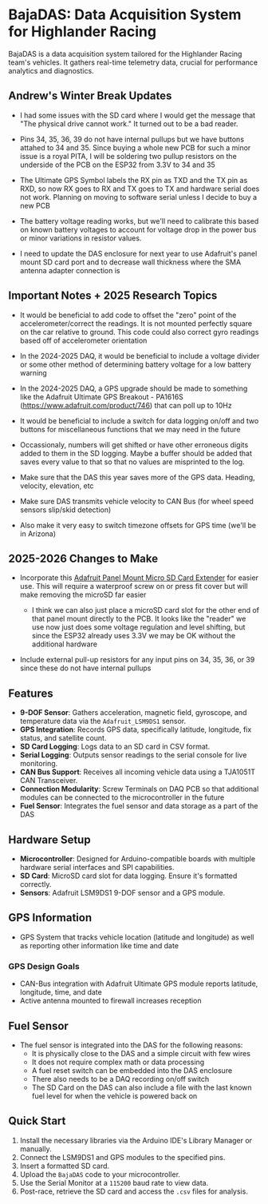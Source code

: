 # BajaDAS: Data Acquisition System for Highlander Racing

BajaDAS is a data acquisition system tailored for the Highlander Racing team's vehicles. It gathers real-time telemetry data, crucial for performance analytics and diagnostics.

## Andrew's Winter Break Updates

* I had some issues with the SD card where I would get the message that "The physical drive cannot work." It turned out to be a bad reader.
  
* Pins 34, 35, 36, 39 do not have internal pullups but we have buttons attahed to 34 and 35. Since buying a whole new PCB for such a minor issue is a royal PITA, I will be soldering two pullup resistors on the underside of the PCB on the ESP32 from 3.3V to 34 and 35

* The Ultimate GPS Symbol labels the RX pin as TXD and the TX pin as RXD, so now RX goes to RX and TX goes to TX and hardware serial does not work. Planning on moving to software serial unless I decide to buy a new PCB

* The battery voltage reading works, but we'll need to calibrate this based on known battery voltages to account for voltage drop in the power bus or minor variations in resistor values.

* I need to update the DAS enclosure for next year to use Adafruit's panel mount SD card port and to decrease wall thickness where the SMA antenna adapter connection is

## Important Notes + 2025 Research Topics

* It would be beneficial to add code to offset the "zero" point of the accelerometer/correct the readings. It is not mounted perfectly square on the car relative to ground. This code could also correct gyro readings based off of accelerometer orientation
* In the 2024-2025 DAQ, it would be beneficial to include a voltage divider or some other method of determining battery voltage for a low battery warning
* In the 2024-2025 DAQ, a GPS upgrade should be made to something like the Adafruit Ultimate GPS Breakout - PA1616S (https://www.adafruit.com/product/746) that can poll up to 10Hz

* It would be beneficial to include a switch for data logging on/off and two buttons for miscellaneous functions that we may need in the future

* Occassionaly, numbers will get shifted or have other erroneous digits added to them in the SD logging. Maybe a buffer should be added that saves every value to that so that no values are misprinted to the log.

* Make sure that the DAS this year saves more of the GPS data. Heading, velocity, elevation, etc

* Make sure DAS transmits vehicle velocity to CAN Bus (for wheel speed sensors slip/skid detection)

* Also make it very easy to switch timezone offsets for GPS time (we'll be in Arizona)

## 2025-2026 Changes to Make

* Incorporate this [Adafruit Panel Mount Micro SD Card Extender](https://www.google.com/aclk?sa=l&ai=DChcSEwjj9bOK6cmKAxXBVEcBHVRjHN4YABASGgJxdQ&ae=2&aspm=1&co=1&ase=5&gclid=Cj0KCQiAvbm7BhC5ARIsAFjwNHsn8yJzOILmMZRqH4E_HPufaiggZcexFWYqg4a0y1KrF-u19AfAwZwaAi_wEALw_wcB&sig=AOD64_018L6tCDBYVmc7ekdmUu69rXhYmw&ctype=5&q=&ved=2ahUKEwjsy62K6cmKAxUiFFkFHVE7BFwQww8oAnoECAYQDA&adurl=) for easier use. This will require a waterproof screw on or press fit cover but will make removing the microSD far easier
     * I think we can also just place a microSD card slot for the other end of that panel mount directly to the PCB. It looks like the "reader" we use now just does some voltage regulation and level shifting, but since the ESP32 already uses 3.3V we may be OK without the additional hardware

* Include external pull-up resistors for any input pins on 34, 35, 36, or 39 since these do not have internal pullups

## Features

- **9-DOF Sensor**: Gathers acceleration, magnetic field, gyroscope, and temperature data via the `Adafruit_LSM9DS1` sensor.
- **GPS Integration**: Records GPS data, specifically latitude, longitude, fix status, and satellite count.
- **SD Card Logging**: Logs data to an SD card in CSV format.
- **Serial Logging**: Outputs sensor readings to the serial console for live monitoring.
- **CAN Bus Support**: Receives all incoming vehicle data using a TJA1051T CAN Transceiver.
- **Connection Modularity**: Screw Terminals on DAQ PCB so that additional modules can be connected to the microcontroller in the future
- **Fuel Sensor**: Integrates the fuel sensor and data storage as a part of the DAS

## Hardware Setup

- **Microcontroller**: Designed for Arduino-compatible boards with multiple hardware serial interfaces and SPI capabilities.
- **SD Card**: MicroSD card slot for data logging. Ensure it's formatted correctly.
- **Sensors**: Adafruit LSM9DS1 9-DOF sensor and a GPS module.

## GPS Information

* GPS System that tracks vehicle location (latitude and longitude) as well as reporting other information like time and date

### GPS Design Goals

* CAN-Bus integration with Adafruit Ultimate GPS module reports latitude, longitude, time, and date
* Active antenna mounted to firewall increases reception 
  
## Fuel Sensor

* The fuel sensor is integrated into the DAS for the following reasons:
     * It is physically close to the DAS and a simple circuit with few wires
     * It does not require complex math or data processing
     * A fuel reset switch can be embedded into the DAS enclosure
     * There also needs to be a DAQ recording on/off switch
     * The SD Card on the DAS can also include a file with the last known fuel level for when the vehicle is powered back on 

## Quick Start

1. Install the necessary libraries via the Arduino IDE's Library Manager or manually.
2. Connect the LSM9DS1 and GPS modules to the specified pins.
3. Insert a formatted SD card.
4. Upload the `BajaDAS` code to your microcontroller.
5. Use the Serial Monitor at a `115200` baud rate to view data.
6. Post-race, retrieve the SD card and access the `.csv` files for analysis.
